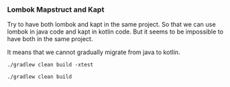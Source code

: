 ### Lombok Mapstruct and Kapt

Try to have both lombok and kapt in the same project.
So that we can use lombok in java code and kapt in kotlin code.
But it seems to be impossible to have both in the same project.

It means that we cannot gradually migrate from java to kotlin.

```shell
./gradlew clean build -xtest
```

```shell
./gradlew clean build
```

